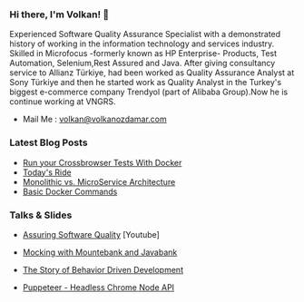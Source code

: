 <!-- <img align="right" src="https://volkanozdamar.com/images/Logo.png" alt="volkanozdamar blog logo" width=300px height=300px /> -->

### Hi there, I'm Volkan! 🌋 

Experienced Software Quality Assurance Specialist with a demonstrated history of working in the information technology and services industry. Skilled in Microfocus  -formerly known as HP Enterprise- Products, Test Automation, Selenium,Rest Assured and Java. After giving consultancy service to Allianz Türkiye, had been worked as Quality Assurance Analyst at Sony Türkiye and then he started work as Quality Analyst in the Turkey's biggest e-commerce company Trendyol (part of Alibaba Group).Now he is continue working at VNGRS.

-   Mail Me : volkan@volkanozdamar.com 

### Latest Blog Posts
<!-- BLOG-POST-LIST:START -->
- [Run your Crossbrowser Tests With Docker](http://volkanozdamar.com/Run-your-Crossbrowser-Tests-With-Docker/)
- [Today&#39;s Ride](http://volkanozdamar.com/Today-s-Ride/)
- [Monolithic vs. MicroService Architecture](http://volkanozdamar.com/Monolithic-vs-MicroService-Architecture/)
- [Basic Docker Commands](http://volkanozdamar.com/Basic-Docker-Commands/)
<!-- BLOG-POST-LIST:END -->

### Talks & Slides

- [Assuring Software Quality](https://www.youtube.com/watch?v=bkihxtMqdWY) [Youtube]

- [Mocking with Mountebank and Javabank](https://volkanozdamar.com/slides/mountebank/)

-  [The Story of Behavior Driven Development](https://volkanozdamar.com/slides/BDD/trendyol/)

-  [Puppeteer - Headless Chrome Node API](https://volkanozdamar.com/slides/puppeteer/sony/Puppeteer.pptx)
